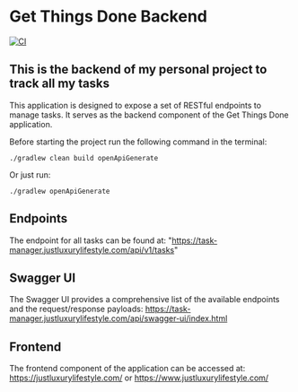 # Get Things Done Backend

[![CI](https://github.com/fahrican/get_things_done/actions/workflows/cicd.yml/badge.svg)](https://github.com/fahrican/get_things_done/actions/workflows/cicd.yml)

## This is the backend of my personal project to track all my tasks

This application is designed to expose a set of RESTful endpoints to manage tasks. It serves as the backend component of the Get Things Done application.

Before starting the project run the following command in the terminal:
```
./gradlew clean build openApiGenerate
```

Or just run:
```
./gradlew openApiGenerate
```

## Endpoints

The endpoint for all tasks can be found at: "https://task-manager.justluxurylifestyle.com/api/v1/tasks"

## Swagger UI

The Swagger UI provides a comprehensive list of the available endpoints and the request/response payloads: https://task-manager.justluxurylifestyle.com/api/swagger-ui/index.html

## Frontend

The frontend component of the application can be accessed at: https://justluxurylifestyle.com/ or https://www.justluxurylifestyle.com/
